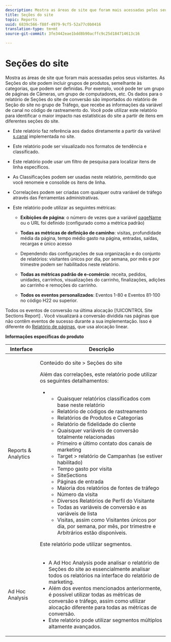 ```yaml
---
description: Mostra as áreas de site que foram mais acessadas pelos seus visitantes. As Seções do site podem incluir grupos de produtos, semelhante às categorias, que podem ser definidas. Por exemplo, você pode ter um grupo de páginas de Câmeras, um grupo de computadores, etc. Os dados para o relatório de Seções do site de conversão são importados do relatório de Seção do site no grupo de Tráfego, que recebe as informações da variável de canal no código de rastreamento do. Você pode utilizar este relatório para identificar o maior impacto nas estatísticas do site a partir de itens em diferentes seções do site.
title: Seções do site
topic: Reports
uuid: 6839c566-f88f-4979-9cf5-52a77c0b0416
translation-type: tm+mt
source-git-commit: 3fe3442eae1bdd8b90acffc9c25d184714613c16

---
```



# Seções do site

Mostra as áreas de site que foram mais acessadas pelos seus visitantes. As Seções do site podem incluir grupos de produtos, semelhante às categorias, que podem ser definidas. Por exemplo, você pode ter um grupo de páginas de Câmeras, um grupo de computadores, etc. Os dados para o relatório de Seções do site de conversão são importados do relatório de Seção do site no grupo de Tráfego, que recebe as informações da variável de canal no código de rastreamento do. Você pode utilizar este relatório para identificar o maior impacto nas estatísticas do site a partir de itens em diferentes seções do site.

* Este relatório faz referência aos dados diretamente a partir da variável [s.canal](https://docs.adobe.com/content/help/en/analytics/implementation/vars/page-vars/channel.html) implementada no site.
* Este relatório pode ser visualizado nos formatos de tendência e classificado.
* Este relatório pode usar um filtro de pesquisa para localizar itens de linha específicos.
* As Classificações podem ser usadas neste relatório, permitindo que você renomeie e consolide os itens de linha.
* Correlações podem ser criadas com qualquer outra variável de tráfego através das Ferramentas administrativas.
* Este relatório pode utilizar as seguintes métricas:

   * **Exibições de página**: o número de vezes que a variável [pageName](https://docs.adobe.com/content/help/en/analytics/implementation/vars/page-vars/pagename.html) ou o URL foi definido (configurado como a métrica padrão)

   * **Todas as métricas de definição de caminho**: visitas, profundidade média da página, tempo médio gasto na página, entradas, saídas, recargas e único acesso
   * Dependendo das configurações de sua organização e do conjunto de relatórios: visitantes únicos por dia, por semana, por mês e por trimestre podem ser habilitados neste relatório.
   * **Todas as métricas padrão de e-comércio**: receita, pedidos, unidades, carrinhos, visualizações do carrinho, finalizações, adições ao carrinho e remoções do carrinho.
   * **Todos os eventos personalizados**: Eventos 1-80 e Eventos 81-100 no código H22 ou superior.

Todos os eventos de conversão na última alocação [!UICONTROL Site Sections Report] . Você visualizará a conversão dividida nas páginas que não contêm eventos de sucesso durante a sua implementação. Isso é diferente do [Relatório de páginas](/help/components/c-variables/dimensionslist/reports-pages.md), que usa alocação linear.

**Informações específicas do produto**

<table id="table_525FDF95C8ED4BF2A1E25BE2DA971EFB"> 
 <thead> 
  <tr> 
   <th colname="col1" class="entry"> Interface </th> 
   <th colname="col2" class="entry"> Descrição </th> 
  </tr> 
 </thead>
 <tbody> 
  <tr> 
   <td colname="col1"> Reports &amp; Analytics </td> 
   <td colname="col2"> <p> <span class="uicontrol"> Conteúdo do site</span> &gt; <span class="uicontrol">Seções do site</span> </p> <p>Além das correlações, este relatório pode utilizar os seguintes detalhamentos: </p> 
    <ul id="ul_9CD009D89B134C53807332E3C88D3C44"> 
     <li id="li_566417EB074D425C9A1F4FB28AA7FAB4"> 
      <ul id="ul_3795C7AAE6DA4B7E96FCDC7F3211DFBB"> 
       <li id="li_50B295E961724CFB83D222DE9B4C7FF2">Quaisquer relatórios classificados com base neste relatório </li> 
       <li id="li_697682892D8841BC8120BEC0E1AE9753"> <span class="wintitle"> Relatório de códigos de rastreamento</span> </li> 
       <li id="li_F6D893FCBA7A4B3EB04715833CA41022">  Relatórios de <span class="wintitle">Produtos</span> e <span class="wintitle">Categorias</span> </li> 
       <li id="li_9F379E61DB4F4753AE1FFFC8F9C17347"> <span class="wintitle"> Relatório de fidelidade do cliente</span> </li> 
       <li id="li_64A6A06F9265410ABB425DA4AF50C440">Quaisquer variáveis de conversão totalmente relacionadas </li> 
       <li id="li_907DDFCC35AB48EEA5B169B4A2598FB1"> <span class="wintitle"> Primeiro e último contato dos canais de marketing</span> </li> 
       <li id="li_B08A0DCB40154152AF1033B7629A5B5A"> <span class="uicontrol"> Target</span> &gt; relatório de <span class="uicontrol">Campanhas</span> (se estiver habilitado) </li> 
       <li id="li_6D4E65DD6E2B49C9A8C12181D23F185A">Tempo gasto por visita </li> 
       <li id="li_C6D3AD5A534243A8A6E17C663FEBA6BA">SiteSections </li> 
       <li id="li_E1F46EED5CE2425D83200A2FCB686EE5">Páginas de entrada </li> 
       <li id="li_1201EE0EBF13476C9A9525E0700F30F3">Maioria dos relatórios de fontes de tráfego </li> 
       <li id="li_563E07858FB1473BB22C2B191E8BE620">Número da visita </li> 
       <li id="li_1CAD77ABA6A2454282A4DA7E88C047E8">Diversos Relatórios de Perfil do Visitante </li> 
       <li id="li_D3A04E4CD8EC4646AAB90BF19F0AFA8A">Todas as variáveis de conversão e as variáveis de lista </li> 
       <li id="li_01C194CE0F3E4C0694A34B4C6697F385">Visitas, assim como Visitantes únicos por dia, por semana, por mês, por trimestre e Arbitrários estão disponíveis. </li> 
      </ul> </li> 
    </ul> <p>Este relatório pode utilizar segmentos. </p> </td> 
  </tr> 
  <tr> 
   <td colname="col1"> Ad Hoc Analysis </td> 
   <td colname="col2"> 
    <ul id="ul_DFF9BFC01FC1424B8905C2D2C0EFD156"> 
     <li id="li_65FDF1C165C84F729E0EE84FF671B5E4">A Ad Hoc Analysis pode analisar o relatório de Seções do site ao essencialmente analisar todos os relatórios na interface do relatório de marketing. </li> 
     <li id="li_2159DE10C52D40AA89E4C934FC184641">Além dos eventos mencionados anteriormente, é possível utilizar todas as métricas de conversão e tráfego, assim como utilizar alocação diferente para todas as métricas de conversão. </li> 
     <li id="li_3A23C6286D314B5D814612469F4F77C5">Este relatório pode utilizar segmentos múltiplos altamente avançados. </li> 
    </ul> </td> 
  </tr> 
 </tbody> 
</table>

